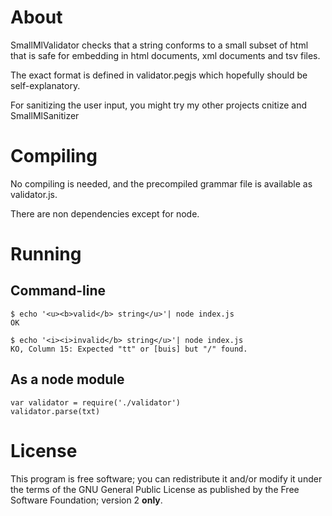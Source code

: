 # About

SmallMlValidator checks that a string conforms to a small subset of html that
is safe for embedding in html documents, xml documents and tsv files.

The exact format is defined in validator.pegjs which hopefully should be
self-explanatory.

For sanitizing the user input, you might try my other projects cnitize and
SmallMlSanitizer

# Compiling

No compiling is needed, and the precompiled grammar file is available as
validator.js.

There are non dependencies except for node.

# Running

## Command-line

    $ echo '<u><b>valid</b> string</u>'| node index.js
    OK

    $ echo '<i><i>invalid</b> string</u>'| node index.js
    KO, Column 15: Expected "tt" or [buis] but "/" found.

## As a node module

    var validator = require('./validator')
    validator.parse(txt)

# License

This program is free software; you can redistribute it and/or modify
it under the terms of the GNU General Public License as published by
the Free Software Foundation; version 2 **only**.

